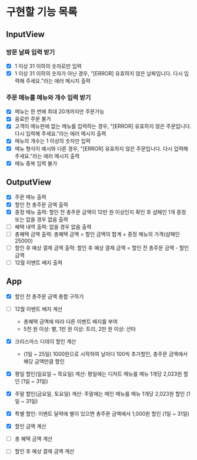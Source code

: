 # 구현할 기능 목록

## InputView

### 방문 날짜 입력 받기

- [x] 1 이상 31 이하의 숫자로만 입력
- [x] 1 이상 31 이하의 숫자가 아닌 경우, "[ERROR] 유효하지 않은 날짜입니다. 다시 입력해 주세요."라는 에러 메시지 출력

### 주문 메뉴를 메뉴와 개수 입력 받기

- [x] 메뉴는 한 번에 최대 20개까지만 주문가능
- [x] 음료만 주문 불가
- [x] 고객이 메뉴판에 없는 메뉴를 입력하는 경우, "[ERROR] 유효하지 않은 주문입니다. 다시 입력해 주세요."라는 에러 메시지 출력
- [x] 메뉴의 개수는 1 이상의 숫자만 입력
- [x] 메뉴 형식이 예시와 다른 경우, "[ERROR] 유효하지 않은 주문입니다. 다시 입력해 주세요."라는 에러 메시지 출력
- [x] 메뉴 중복 입력 불가

## OutputView

- [x] 주문 메뉴 출력
- [x] 할인 전 총주문 금액 출력
- [x] 증정 메뉴 출력: 할인 전 총주문 금액이 12만 원 이상인지 확인 후 샴페인 1개 증정 또는 없을 경우 없음 출력
- [ ] 혜택 내역 출력: 없을 경우 없음 출력
- [ ] 총혜택 금액 출력: 총혜택 금액 = 할인 금액의 합계 + 증정 메뉴의 가격(샴페인 25000)
- [ ] 할인 후 예상 결제 금액 출력: 할인 후 예상 결제 금액 = 할인 전 총주문 금액 - 할인 금액
- [ ] 12월 이벤트 배지 출력

## App

- [x] 할인 전 총주문 금액 총합 구하기

- [ ] 12월 이벤트 배지 계산

  - 총혜택 금액에 따라 다른 이벤트 배지를 부여
  - 5천 원 이상: 별, 1만 원 이상: 트리, 2만 원 이상: 산타

- [x] 크리스마스 디데이 할인 계산
  - (1일 ~ 25일) 1000원으로 시작하여 날마다 100씩 추가할인, 총주문 금액에서 해당 금액만큼 할인
- [x] 평일 할인(일요일 ~ 목요일) 계산: 평일에는 디저트 메뉴를 메뉴 1개당 2,023원 할인 (1일 ~ 31일)
- [x] 주말 할인(금요일, 토요일) 계산: 주말에는 메인 메뉴를 메뉴 1개당 2,023원 할인 (1일 ~ 31일)
- [x] 특별 할인: 이벤트 달력에 별이 있으면 총주문 금액에서 1,000원 할인 (1일 ~ 31일)
- [x] 할인 금액 계산
- [ ] 총 혜택 금액 계산
- [ ] 할인 후 예상 결제 금액 계산
